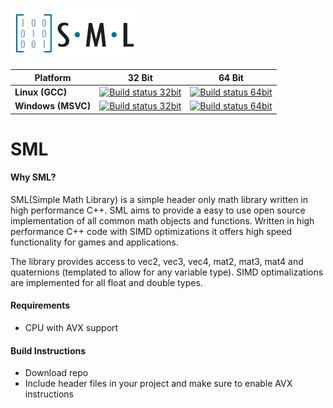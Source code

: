 ![SML Logo](logo.png)

| **Platform** | **32 Bit** | **64 Bit** |
|---|---|---|
|**Linux (GCC)**         |[![Build status 32bit](https://ci.appveyor.com/api/projects/status/t9nhyqpo9eydrq36?svg=true)](https://ci.appveyor.com/project/Pitj3/sml) |[![Build status 64bit](https://ci.appveyor.com/api/projects/status/llf6vglm9lwxka6c?svg=true)](https://ci.appveyor.com/project/Pitj3/sml-mpl8y) |
|**Windows (MSVC)**         |[![Build status 32bit](https://ci.appveyor.com/api/projects/status/7yh9okxk0ed86a9v?svg=true)](https://ci.appveyor.com/project/Pitj3/sml-3lyt5) |[![Build status 64bit](https://ci.appveyor.com/api/projects/status/7gy2b6ueqhi2l35o?svg=true)](https://ci.appveyor.com/project/Pitj3/sml-ckq3k) |

# SML
#### Why SML?
SML(Simple Math Library) is a simple header only math library written in high performance C++.
SML aims to provide a easy to use open source implementation of all common math objects and functions.
Written in high performance C++ code with SIMD optimizations it offers high speed functionality for games and applications.

The library provides access to vec2, vec3, vec4, mat2, mat3, mat4 and quaternions (templated to allow for any variable type). SIMD optimalizations are implemented for all float and double types.

#### Requirements
- CPU with AVX support

#### Build Instructions
- Download repo
- Include header files in your project and make sure to enable AVX instructions


